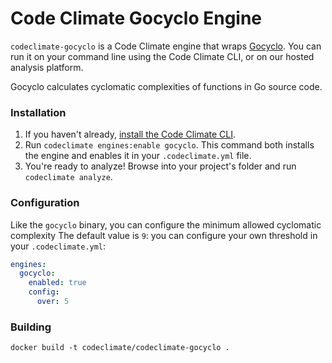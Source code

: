 # Code Climate Gocyclo Engine

`codeclimate-gocyclo` is a Code Climate engine that wraps [Gocyclo](https://github.com/fzipp/gocyclo). You can run it on your command line using the Code Climate CLI, or on our hosted analysis platform.

Gocyclo calculates cyclomatic complexities of functions in Go source code.

### Installation

1. If you haven't already, [install the Code Climate CLI](https://github.com/codeclimate/codeclimate).
2. Run `codeclimate engines:enable gocyclo`. This command both installs the engine and enables it in your `.codeclimate.yml` file.
3. You're ready to analyze! Browse into your project's folder and run `codeclimate analyze`.

### Configuration

Like the `gocyclo` binary, you can configure the minimum allowed cyclomatic complexity
The default value is `9`: you can configure your own threshold in your `.codeclimate.yml`:

```yaml
engines:
  gocyclo:
    enabled: true
    config:
      over: 5
```

### Building

```console
docker build -t codeclimate/codeclimate-gocyclo .
```
